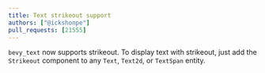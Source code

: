 ```yaml
---
title: Text strikeout support
authors: ["@ickshonpe"]
pull_requests: [21555]
---
```


`bevy_text` now supports strikeout. To display text with strikeout, just add the `Strikeout` component to any `Text`, `Text2d`, or `TextSpan` entity.



